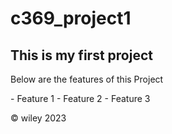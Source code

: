 # c369_project1

## This is my first project
<p> Below are the features of this Project </p>
- Feature 1
- Feature 2
- Feature 3

&copy; wiley 2023
